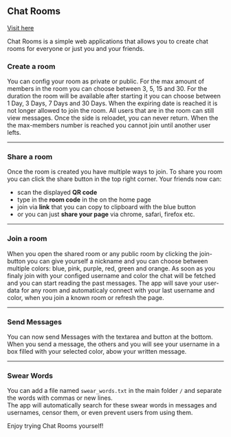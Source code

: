 ## Chat Rooms

[Visit here](https://chatrooms.justuslethen.de)

Chat Rooms is a simple web applications that allows you to create chat rooms for everyone or just you and your friends.

### Create a room
You can config your room as private or public.
For the max amount of members in the room you can choose between 3, 5, 15 and 30.
For the duration the room will be available after starting it you can choose between 1 Day, 3 Days, 7 Days and 30 Days.
When the expiring date is reached it is not longer allowed to join the room. All users that are in the room can still view messages.
Once the side is reloadet, you can never return. When the the max-members number is reached you cannot join until another user lefts.

---

### Share a room
Once the room is created you have multiple ways to join. To share you room you can click the share button in the top right corner. Your friends now can:
- scan the displayed **QR code**
- type in the **room code** in the on the home page
- join via **link** that you can copy to clipboard with the blue button
- or you can just **share your page** via chrome, safari, firefox etc.

---

### Join a room
When you open the shared room or any public room by clicking the join-button you can give yourself a nickname and you can choose between multiple colors: blue, pink, purple, red, green and orange.
As soon as you finaly join with your configed username and color the chat will be fetched and you can start reading the past messages.
The app will save your user-data for any room and automaticaly connect with your last username and color, when you join a known room or refresh the page.

---

### Send Messages
You can now send Messages with the textarea and button at the bottom. When you send a message, the others and you will see your username in a box filled with your selected color, abow your written message.

---

### Swear Words
You can add a file named `swear_words.txt` in the main folder `/` and separate the words with commas or new lines.  
The app will automatically search for these swear words in messages and usernames, censor them, or even prevent users from using them.


Enjoy trying Chat Rooms yourself!
